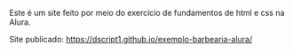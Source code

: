 Este é um site feito por meio do exercício de fundamentos de html e css na Alura.

Site publicado: https://dscript1.github.io/exemplo-barbearia-alura/
